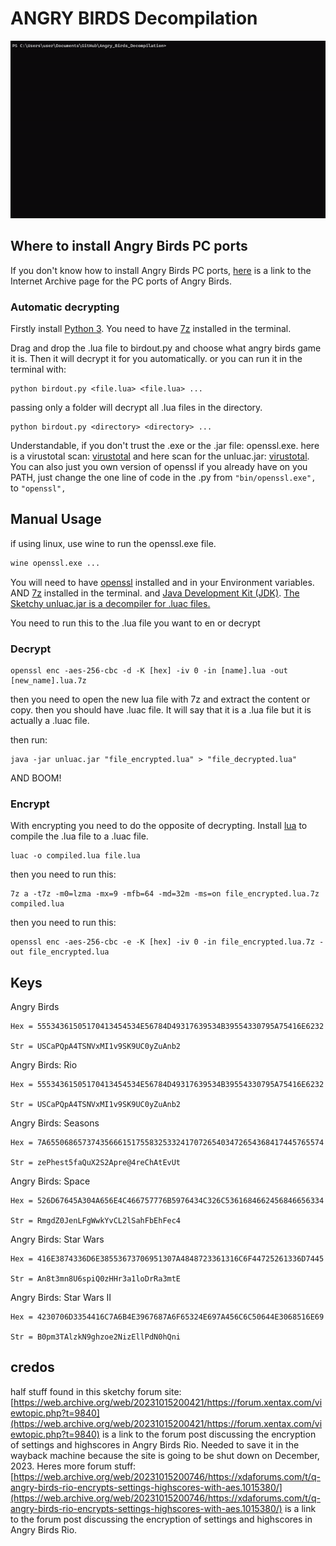 # ANGRY BIRDS Decompilation

![Preview of using Angry Birds Decompilation repo, birdout.py](.github/preview.gif)

## Where to install Angry Birds PC ports

If you don't know how to install Angry Birds PC ports, [here](https://archive.org/details/angry-birds-pc) is a link to the Internet Archive page for the PC ports of Angry Birds.

### Automatic decrypting

Firstly install [Python 3](https://www.python.org/downloads/).
You need to have [7z](https://www.7-zip.org/download.html) installed in the terminal.

Drag and drop the .lua file to birdout.py and choose what angry birds game it is. Then it will decrypt it for you automatically.
or you can run it in the terminal with:

    python birdout.py <file.lua> <file.lua> ...

passing only a folder will decrypt all .lua files in the directory.

    python birdout.py <directory> <directory> ...

Understandable, if you don't trust the .exe or the .jar file: openssl.exe. here is a virustotal scan: [virustotal](https://www.virustotal.com/gui/file/be0f086b9303fd52b6f5ec094c753c2b68f02559eb462f23929e72a6996eb1f8/detection/f-be0f086b9303fd52b6f5ec094c753c2b68f02559eb462f23929e72a6996eb1f8-1703249224)
and here scan for the unluac.jar: [virustotal](https://www.virustotal.com/gui/file/50f23c0b1cb85cc2bd07055ce782a918fdcb5d36d18d268b9606298d801bbb6e/detection/f-50f23c0b1cb85cc2bd07055ce782a918fdcb5d36d18d268b9606298d801bbb6e-1689512688). You can also just you own version of openssl if you already have on you PATH, just change the one line of code in the .py from `"bin/openssl.exe",` to `"openssl",`

## Manual Usage

if using linux, use wine to run the openssl.exe file.

```bash
wine openssl.exe ...
```

You will need to have [openssl](https://sourceforge.net/projects/openssl/) installed and in your Environment variables.
AND [7z](https://www.7-zip.org/download.html) installed in the terminal.
and [Java Development Kit (JDK)](https://www.freecodecamp.org/news/how-to-set-up-java-development-environment-a-comprehensive-guide/). [The Sketchy unluac.jar is a decompiler for .luac files.](https://sourceforge.net/projects/unluac/)

You need to run this to the .lua file you want to en or decrypt

### Decrypt

    openssl enc -aes-256-cbc -d -K [hex] -iv 0 -in [name].lua -out [new_name].lua.7z
then you need to open the new lua file with 7z and extract the content or copy.
then you should have .luac file. It will say that it is a .lua file but it is actually a .luac file.

then run:

    java -jar unluac.jar "file_encrypted.lua" > "file_decrypted.lua"
AND BOOM!

### Encrypt

With encrypting you need to do the opposite of decrypting.
Install [lua](https://www.lua.org/download.html)
to compile the .lua file to a .luac file.

    luac -o compiled.lua file.lua

then you need to run this:

    7z a -t7z -m0=lzma -mx=9 -mfb=64 -md=32m -ms=on file_encrypted.lua.7z compiled.lua

then you need to run this:

    openssl enc -aes-256-cbc -e -K [hex] -iv 0 -in file_encrypted.lua.7z -out file_encrypted.lua

## Keys

Angry Birds

    Hex = 55534361505170413454534E56784D49317639534B39554330795A75416E6232
    
    Str = USCaPQpA4TSNVxMI1v9SK9UC0yZuAnb2

Angry Birds: Rio

    Hex = 55534361505170413454534E56784D49317639534B39554330795A75416E6232

    Str = USCaPQpA4TSNVxMI1v9SK9UC0yZuAnb2

Angry Birds: Seasons

    Hex = 7A65506865737435666151755832533241707265403472654368417445765574
    
    Str = zePhest5faQuX2S2Apre@4reChAtEvUt

Angry Birds: Space

    Hex = 526D67645A304A656E4C466757776B5976434C326C5361684662456846656334
    
    Str = RmgdZ0JenLFgWwkYvCL2lSahFbEhFec4

Angry Birds: Star Wars

    Hex = 416E3874336D6E38553673706951307A4848723361316C6F44725261336D7445
    
    Str = An8t3mn8U6spiQ0zHHr3a1loDrRa3mtE

Angry Birds: Star Wars II

    Hex = 4230706D3354416C7A6B4E3967687A6F65324E697A456C6C50644E3068516E69
    
    Str = B0pm3TAlzkN9ghzoe2NizEllPdN0hQni

## credos

half stuff found in this sketchy forum site:
    [https://web.archive.org/web/20231015200421/https://forum.xentax.com/viewtopic.php?t=9840](https://web.archive.org/web/20231015200421/https://forum.xentax.com/viewtopic.php?t=9840) is a link to the forum post discussing the encryption of settings and highscores in Angry Birds Rio.
Needed to save it in the wayback machine because the site is going to be shut down on December, 2023.
Heres more forum stuff:
[https://web.archive.org/web/20231015200746/https://xdaforums.com/t/q-angry-birds-rio-encrypts-settings-highscores-with-aes.1015380/](https://web.archive.org/web/20231015200746/https://xdaforums.com/t/q-angry-birds-rio-encrypts-settings-highscores-with-aes.1015380/) is a link to the forum post discussing the encryption of settings and highscores in Angry Birds Rio.
